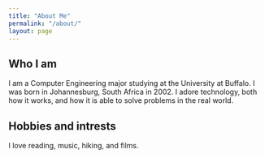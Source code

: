 ```yaml
---
title: "About Me"
permalink: "/about/"
layout: page
---
```


## Who I am
I am a Computer Engineering major studying at the University at Buffalo. I was born in Johannesburg, South Africa in 2002. I adore technology, both how it works, and how it is able to solve problems in the real world.


## Hobbies and intrests
I love reading, music, hiking, and films. 

